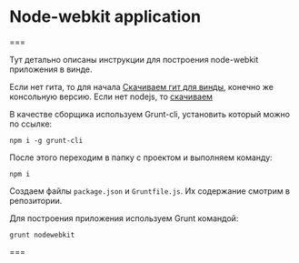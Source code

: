 <h1>Node-webkit application</h1>
===

Тут детально описаны инструкции для построения node-webkit приложения в винде.

Если нет гита, то для начала [Скачиваем гит для винды](https://msysgit.github.io/), конечно же консольную версию.
Если нет nodejs, то [скачиваем](http://nodejs.org/)

В качестве сборщика используем Grunt-cli, установить который можно по ссылке:

```npm i -g grunt-cli```

После этого переходим в папку с проектом и выполняем команду:

```npm i```

Создаем файлы ```package.json``` и ```Gruntfile.js```. Их содержание смотрим в репозитории.

Для построения приложения используем Grunt командой:

```grunt nodewebkit```

===
